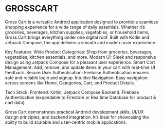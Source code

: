 # GROSSCART

Gross Cart is a versatile Android application designed to provide a seamless shopping experience for a wide range of daily essentials. Whether it’s groceries, beverages, kitchen supplies, vegetables, or household items, Gross Cart brings everything under one digital roof. Built with Kotlin and Jetpack Compose, the app delivers a smooth and modern user experience.

Key Features:
Wide Product Categories: Shop from groceries, beverages, vegetables, kitchen essentials, and more.
Modern UI: Sleek and responsive design using Jetpack Compose for a pleasant user experience.
Smart Cart Management: Add, remove, and update items in your cart with real-time UI feedback.
Secure User Authentication: Firebase Authentication ensures safe and reliable login and signup.
Intuitive Navigation: Easy navigation across screens like Home, Categories, Cart, and Product Details.

Tech Stack:
Frontend: Kotlin, Jetpack Compose
Backend: Firebase Authentication (expandable to Firestore or Realtime Database for product & cart data)

Gross Cart demonstrates practical Android development skills, UI/UX design principles, and backend integration. It’s ideal for showcasing the ability to build scalable and user-centric mobile applications.
